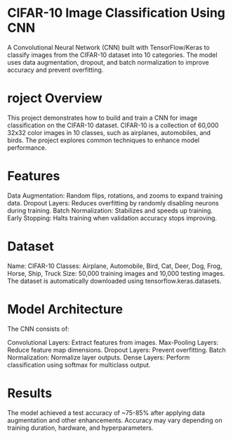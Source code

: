 # CIFAR-10 Image Classification Using CNN
A Convolutional Neural Network (CNN) built with TensorFlow/Keras to classify images from the CIFAR-10 dataset into 10 categories. The model uses data augmentation, dropout, and batch normalization to improve accuracy and prevent overfitting.

# roject Overview
This project demonstrates how to build and train a CNN for image classification on the CIFAR-10 dataset. CIFAR-10 is a collection of 60,000 32x32 color images in 10 classes, such as airplanes, automobiles, and birds. The project explores common techniques to enhance model performance.

# Features
Data Augmentation: Random flips, rotations, and zooms to expand training data.
Dropout Layers: Reduces overfitting by randomly disabling neurons during training.
Batch Normalization: Stabilizes and speeds up training.
Early Stopping: Halts training when validation accuracy stops improving.

# Dataset
Name: CIFAR-10
Classes: Airplane, Automobile, Bird, Cat, Deer, Dog, Frog, Horse, Ship, Truck
Size: 50,000 training images and 10,000 testing images.
The dataset is automatically downloaded using tensorflow.keras.datasets.

# Model Architecture
The CNN consists of:

Convolutional Layers: Extract features from images.
Max-Pooling Layers: Reduce feature map dimensions.
Dropout Layers: Prevent overfitting.
Batch Normalization: Normalize layer outputs.
Dense Layers: Perform classification using softmax for multiclass output.

# Results
The model achieved a test accuracy of ~75-85% after applying data augmentation and other enhancements.
Accuracy may vary depending on training duration, hardware, and hyperparameters.
